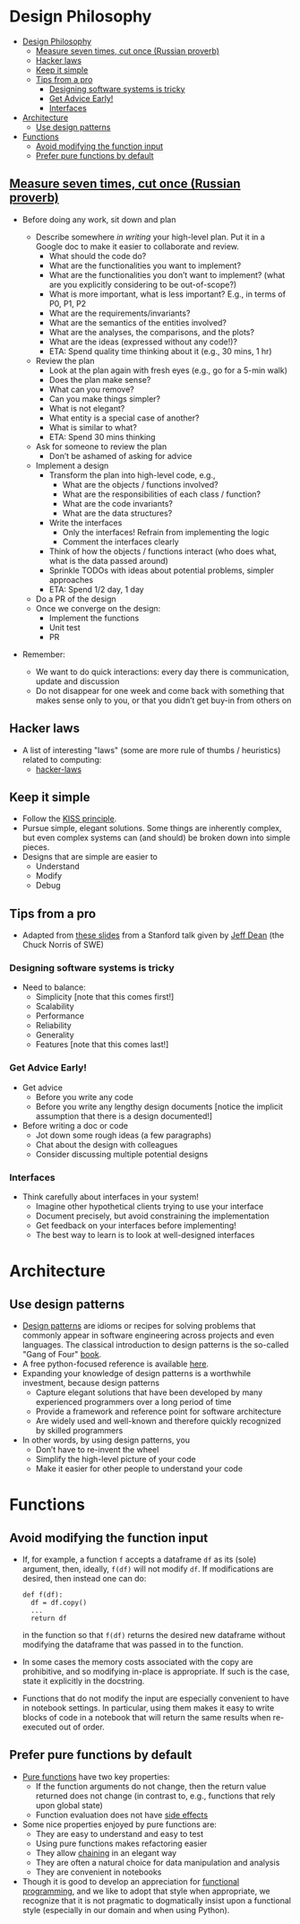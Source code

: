 # Design Philosophy

<!-- toc -->

- [Design Philosophy](#design-philosophy)
  * [Measure seven times, cut once (Russian proverb)](#measure-seven-times-cut-once-russian-proverb)
  * [Hacker laws](#hacker-laws)
  * [Keep it simple](#keep-it-simple)
  * [Tips from a pro](#tips-from-a-pro)
    + [Designing software systems is tricky](#designing-software-systems-is-tricky)
    + [Get Advice Early!](#get-advice-early)
    + [Interfaces](#interfaces)
- [Architecture](#architecture)
  * [Use design patterns](#use-design-patterns)
- [Functions](#functions)
  * [Avoid modifying the function input](#avoid-modifying-the-function-input)
  * [Prefer pure functions by default](#prefer-pure-functions-by-default)

<!-- tocstop -->

## [Measure seven times, cut once (Russian proverb)](https://docs.google.com/document/d/1R6jhFDbZKvyDdbnSQ9DA_N8417YF13hMI_Uw4quO4Xk/edit#heading=h.47lm09d3bzcd)

- Before doing any work, sit down and plan
  - Describe somewhere _in writing_ your high-level plan. Put it in a Google doc to make it easier to collaborate and review.
    - What should the code do?
    - What are the functionalities you want to implement?
    - What are the functionalities you don’t want to implement? (what are you
      explicitly considering to be out-of-scope?)
    - What is more important, what is less important? E.g., in terms of P0, P1,
      P2
    - What are the requirements/invariants?
    - What are the semantics of the entities involved?
    - What are the analyses, the comparisons, and the plots?
    - What are the ideas (expressed without any code!)?
    - ETA: Spend quality time thinking about it (e.g., 30 mins, 1 hr)
  - Review the plan
    - Look at the plan again with fresh eyes (e.g., go for a 5-min walk)
    - Does the plan make sense?
    - What can you remove?
    - Can you make things simpler?
    - What is not elegant?
    - What entity is a special case of another?
    - What is similar to what?
    - ETA: Spend 30 mins thinking
  - Ask for someone to review the plan
    - Don’t be ashamed of asking for advice
  - Implement a design
    - Transform the plan into high-level code, e.g.,
      - What are the objects / functions involved?
      - What are the responsibilities of each class / function?
      - What are the code invariants?
      - What are the data structures?
    - Write the interfaces
      - Only the interfaces! Refrain from implementing the logic
      - Comment the interfaces clearly
    - Think of how the objects / functions interact (who does what, what is the data passed around)
    - Sprinkle TODOs with ideas about potential problems, simpler approaches
    - ETA: Spend 1/2 day, 1 day
  - Do a PR of the design
  - Once we converge on the design:
    - Implement the functions
    - Unit test
    - PR

- Remember:
  - We want to do quick interactions: every day there is communication, update and discussion
  - Do not disappear for one week and come back with something that makes sense only to you, or that you didn’t get buy-in from others on

## Hacker laws

- A list of interesting "laws" (some are more rule of thumbs / heuristics) related to computing:
  - [hacker-laws](https://github.com/dwmkerr/hacker-laws)

## Keep it simple

- Follow the [KISS principle](https://en.wikipedia.org/wiki/KISS_principle).
- Pursue simple, elegant solutions. Some things are inherently complex, but even complex systems can (and should) be broken down into simple pieces.
- Designs that are simple are easier to
  - Understand
  - Modify
  - Debug

## Tips from a pro

- Adapted from [these slides](https://static.googleusercontent.com/media/research.google.com/en/people/jeff/stanford-295-talk.pdf) from a Stanford talk given by [Jeff Dean](<https://en.wikipedia.org/wiki/Jeff_Dean_(computer_scientist)>)
  (the Chuck Norris of SWE)
### Designing software systems is tricky

- Need to balance:
  - Simplicity [note that this comes first!]
  - Scalability
  - Performance
  - Reliability
  - Generality
  - Features [note that this comes last!]

### Get Advice Early!

- Get advice
  - Before you write any code
  - Before you write any lengthy design documents [notice the implicit assumption that there is a design documented!]
- Before writing a doc or code
  - Jot down some rough ideas (a few paragraphs)
  - Chat about the design with colleagues
  - Consider discussing multiple potential designs

### Interfaces

- Think carefully about interfaces in your system!
  - Imagine other hypothetical clients trying to use your interface
  - Document precisely, but avoid constraining the implementation
  - Get feedback on your interfaces before implementing!
  - The best way to learn is to look at well-designed interfaces

# Architecture

## Use design patterns

- [Design patterns](https://en.wikipedia.org/wiki/Software_design_pattern)
  are idioms or recipes for solving problems that commonly appear in software
  engineering across projects and even languages. The classical introduction to
  design patterns is the so-called "Gang of Four" [book](https://www.amazon.com/Design-Patterns-Object-Oriented-Addison-Wesley-Professional-ebook/dp/B000SEIBB8).
- A free python-focused reference is available [here](https://python-3-patterns-idioms-test.readthedocs.io/en/latest/).
- Expanding your knowledge of design patterns is a worthwhile investment, because design patterns
  - Capture elegant solutions that have been developed by many experienced programmers over a long period of time
  - Provide a framework and reference point for software architecture
  - Are widely used and well-known and therefore quickly recognized by skilled programmers
- In other words, by using design patterns, you
  - Don’t have to re-invent the wheel
  - Simplify the high-level picture of your code
  - Make it easier for other people to understand your code

# Functions

## Avoid modifying the function input

- If, for example, a function `f` accepts a dataframe `df` as its (sole) argument, then, ideally, `f(df)` will not modify `df`. If modifications are desired, then instead one can do:

  ```
  def f(df):
    df = df.copy()
    ...
    return df
  ```
  in the function so that `f(df)` returns the desired new dataframe without modifying the dataframe that was passed in to the function.

- In some cases the memory costs associated with the copy are prohibitive, and
  so modifying in-place is appropriate. If such is the case, state it explicitly
  in the docstring.

- Functions that do not modify the input are especially convenient to have in notebook settings. In particular, using them makes it easy to write blocks of code in a notebook that will return the same results when re-executed out of order.

## Prefer pure functions by default

- [Pure functions](https://en.wikipedia.org/wiki/Pure_function)
  have two key properties:
  - If the function arguments do not change, then the return value returned does
    not change (in contrast to, e.g., functions that rely upon global state)
  - Function evaluation does not have
    [side effects](<https://en.wikipedia.org/wiki/Side_effect_(computer_science)>)
- Some nice properties enjoyed by pure functions are:
  - They are easy to understand and easy to test
  - Using pure functions makes refactoring easier
  - They allow [chaining](https://en.wikipedia.org/wiki/Method_chaining)
    in an elegant way
  - They are often a natural choice for data manipulation and analysis
  - They are convenient in notebooks
- Though it is good to develop an appreciation for [functional programming](https://en.wikipedia.org/wiki/Functional_programming), and we like to adopt that style when appropriate, we recognize that it is not pragmatic to dogmatically insist upon a functional style (especially in our domain and when using Python).
